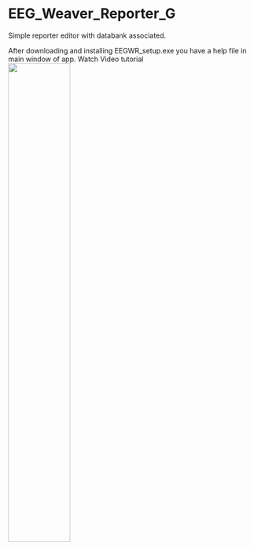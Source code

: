 # EEG_Weaver_Reporter_G

 Simple reporter editor with databank associated.
 
After downloading and installing EEGWR_setup.exe you have a help file in main window of app.
Watch Video tutorial
[<img src="https://github.com/paulokanda/EEG_Weaver_Reporter_G/13tab1.png?raw=true)" width="50%">](https://drive.google.com/file/d/1mPwuf3SmtbnbzyQVa_Mfyd_6_GgGtV-x/view?usp=sharing)

